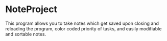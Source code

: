 # NoteProject 

This program allows you to take notes which get saved upon closing and reloading the program, color coded priority of tasks, and easily modifiable and sortable notes.
